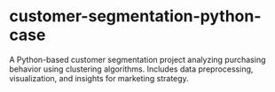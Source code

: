 # customer-segmentation-python-case
A Python-based customer segmentation project analyzing purchasing behavior using clustering algorithms. Includes data preprocessing, visualization, and insights for marketing strategy.
